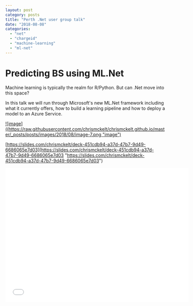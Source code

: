 ```yaml
---
layout: post
category: posts
title: "Perth .Net user group talk"
date: "2018-08-08"
categories: 
  - "net"
  - "chargeid"
  - "machine-learning"
  - "ml-net"
---
```


# Predicting BS using ML.Net

Machine learning is typically the realm for R/Python. But can .Net move into this space?

In this talk we will run through Microsoft's new ML.Net framework including what it currently offers, how to build a learning pipeline and how to deploy a model to an Azure Service.

[![image]((https://raw.githubusercontent.com/chrismckelt/chrismckelt.github.io/master/_posts/posts/images/2018/08/image-7.png "image")](https://raw.githubusercontent.com/chrismckelt/chrismckelt.github.io/master/_posts/posts/images//2018/08/image-7.png)

[https://slides.com/chrismckelt/deck-451cdb94-a37d-47b7-9d49-6686065e7d03](https://slides.com/chrismckelt/deck-451cdb94-a37d-47b7-9d49-6686065e7d03 "https://slides.com/chrismckelt/deck-451cdb94-a37d-47b7-9d49-6686065e7d03")

  

<iframe width="576" height="420" src="//slides.com/chrismckelt/deck-451cdb94-a37d-47b7-9d49-6686065e7d03/embed?style=dark&amp;byline=hidden&amp;share=hidden" frameborder="0" scrolling="no" allowfullscreen mozallowfullscreen="" webkitallowfullscreen=""></iframe>
